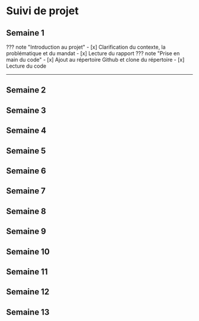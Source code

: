 # Suivi de projet

## Semaine 1

??? note "Introduction au projet"
    - [x] Clarification du contexte, la problématique et du mandat
    - [x] Lecture du rapport
??? note "Prise en main du code"
    - [x] Ajout au répertoire Github et clone du répertoire
    - [x] Lecture du code

---

## Semaine 2

## Semaine 3

## Semaine 4

## Semaine 5

## Semaine 6

## Semaine 7

## Semaine 8

## Semaine 9

## Semaine 10

## Semaine 11

## Semaine 12

## Semaine 13
